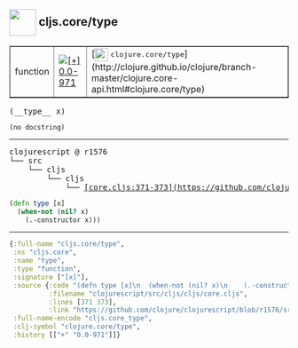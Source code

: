 ## <img width="48px" valign="middle" src="http://i.imgur.com/Hi20huC.png"> cljs.core/type

 <table border="1">
<tr>
<td>function</td>
<td><a href="https://github.com/cljsinfo/api-refs/tree/0.0-971"><img valign="middle" alt="[+] 0.0-971" src="https://img.shields.io/badge/+-0.0--971-lightgrey.svg"></a> </td>
<td>
[<img height="24px" valign="middle" src="http://i.imgur.com/1GjPKvB.png"> <samp>clojure.core/type</samp>](http://clojure.github.io/clojure/branch-master/clojure.core-api.html#clojure.core/type)
</td>
</tr>
</table>

 <samp>
(__type__ x)<br>
</samp>

```
(no docstring)
```

---

 <pre>
clojurescript @ r1576
└── src
    └── cljs
        └── cljs
            └── <ins>[core.cljs:371-373](https://github.com/clojure/clojurescript/blob/r1576/src/cljs/cljs/core.cljs#L371-L373)</ins>
</pre>

```clj
(defn type [x]
  (when-not (nil? x)
    (.-constructor x)))
```


---

```clj
{:full-name "cljs.core/type",
 :ns "cljs.core",
 :name "type",
 :type "function",
 :signature ["[x]"],
 :source {:code "(defn type [x]\n  (when-not (nil? x)\n    (.-constructor x)))",
          :filename "clojurescript/src/cljs/cljs/core.cljs",
          :lines [371 373],
          :link "https://github.com/clojure/clojurescript/blob/r1576/src/cljs/cljs/core.cljs#L371-L373"},
 :full-name-encode "cljs.core_type",
 :clj-symbol "clojure.core/type",
 :history [["+" "0.0-971"]]}

```
